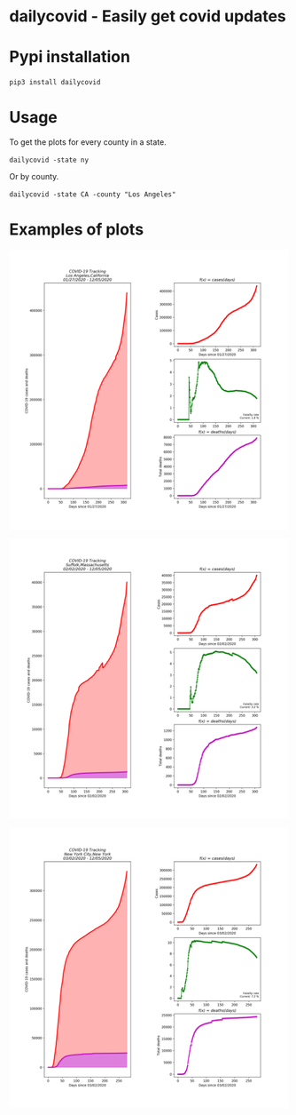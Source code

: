 # dailycovid - Easily get covid updates

# Pypi installation
`pip3 install dailycovid`

# Usage

To get the plots for every county in a state.

`dailycovid -state ny`

Or by county.

`dailycovid -state CA -county "Los Angeles"`

# Examples of plots

![image](https://raw.githubusercontent.com/Fitzy1293/daily-covid/master/examples/plots_los_angeles_california.png)

![image](https://raw.githubusercontent.com/Fitzy1293/daily-covid/master/examples/plots_suffolk_massachusetts.png)

![image](https://raw.githubusercontent.com/Fitzy1293/daily-covid/master/examples/plots_new_york_city_new_york.png)
